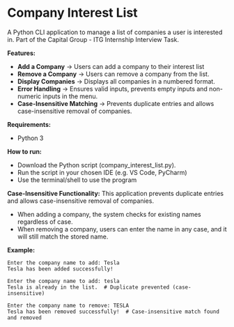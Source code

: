 # Company Interest List
A Python CLI application to manage a list of companies a user is interested in. Part of the Capital Group - ITG Internship Interview Task.

**Features:**
- **Add a Company** → Users can add a company to their interest list
- **Remove a Company** → Users can remove a company from the list.
- **Display Companies** → Displays all companies in a numbered format.
- **Error Handling** → Ensures valid inputs, prevents empty inputs and non-numeric inputs in the menu.
- **Case-Insensitive Matching** → Prevents duplicate entries and allows case-insensitive removal of companies.

**Requirements:**
- Python 3

**How to run:**
- Download the Python script (company_interest_list.py).
- Run the script in your chosen IDE (e.g. VS Code, PyCharm)
- Use the terminal/shell to use the program

**Case-Insensitive Functionality:**
This application prevents duplicate entries and allows case-insensitive removal of companies.  
- When adding a company, the system checks for existing names regardless of case.
- When removing a company, users can enter the name in any case, and it will still match the stored name.

**Example:**
```
Enter the company name to add: Tesla
Tesla has been added successfully!

Enter the company name to add: tesla
Tesla is already in the list.  # Duplicate prevented (case-insensitive)
```
```
Enter the company name to remove: TESLA
Tesla has been removed successfully!  # Case-insensitive match found and removed
```
